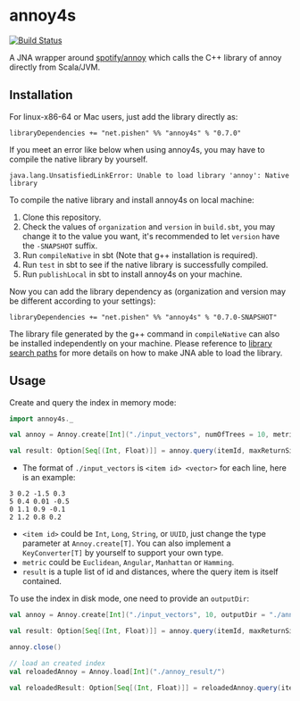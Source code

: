# annoy4s

[![Build Status](https://travis-ci.org/annoy4s/annoy4s.svg?branch=master)](https://travis-ci.org/annoy4s/annoy4s)

A JNA wrapper around [spotify/annoy](https://github.com/spotify/annoy) which calls the C++ library of annoy directly from Scala/JVM.

## Installation

For linux-x86-64 or Mac users, just add the library directly as:
```
libraryDependencies += "net.pishen" %% "annoy4s" % "0.7.0"
```

If you meet an error like below when using annoy4s, you may have to compile the native library by yourself.
```
java.lang.UnsatisfiedLinkError: Unable to load library 'annoy': Native library
```

To compile the native library and install annoy4s on local machine:

1. Clone this repository.
2. Check the values of `organization` and `version` in `build.sbt`, you may change it to the value you want, it's recommended to let `version` have the `-SNAPSHOT` suffix.
3. Run `compileNative` in sbt (Note that g++ installation is required).
4. Run `test` in sbt to see if the native library is successfully compiled.
5. Run `publishLocal` in sbt to install annoy4s on your machine.

Now you can add the library dependency as (organization and version may be different according to your settings):
```
libraryDependencies += "net.pishen" %% "annoy4s" % "0.7.0-SNAPSHOT"
```

The library file generated by the g++ command in `compileNative` can also be installed independently on your machine. Please reference to [library search paths](http://java-native-access.github.io/jna/4.4.0/javadoc/com/sun/jna/NativeLibrary.html#library_search_paths) for more details on how to make JNA able to load the library.

## Usage

Create and query the index in memory mode:
```scala
import annoy4s._

val annoy = Annoy.create[Int]("./input_vectors", numOfTrees = 10, metric = Euclidean, verbose = true)

val result: Option[Seq[(Int, Float)]] = annoy.query(itemId, maxReturnSize = 30)
```

* The format of `./input_vectors` is `<item id> <vector>` for each line, here is an example:
```
3 0.2 -1.5 0.3
5 0.4 0.01 -0.5
0 1.1 0.9 -0.1
2 1.2 0.8 0.2
```
* `<item id>` could be `Int`, `Long`, `String`, or `UUID`, just change the type parameter at `Annoy.create[T]`. You can also implement a `KeyConverter[T]` by yourself to support your own type.
* `metric` could be `Euclidean`, `Angular`, `Manhattan` or `Hamming`.
* `result` is a tuple list of id and distances, where the query item is itself contained.

To use the index in disk mode, one need to provide an `outputDir`:
```scala
val annoy = Annoy.create[Int]("./input_vectors", 10, outputDir = "./annoy_result/", Euclidean)

val result: Option[Seq[(Int, Float)]] = annoy.query(itemId, maxReturnSize = 30)

annoy.close()

// load an created index
val reloadedAnnoy = Annoy.load[Int]("./annoy_result/")

val reloadedResult: Option[Seq[(Int, Float)]] = reloadedAnnoy.query(itemId, 30)
```
